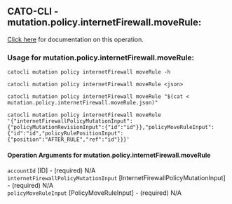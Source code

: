 
## CATO-CLI - mutation.policy.internetFirewall.moveRule:
[Click here](https://api.catonetworks.com/documentation/#mutation-mutation.policy.internetFirewall.moveRule) for documentation on this operation.

### Usage for mutation.policy.internetFirewall.moveRule:

`catocli mutation policy internetFirewall moveRule -h`

`catocli mutation policy internetFirewall moveRule <json>`

`catocli mutation policy internetFirewall moveRule "$(cat < mutation.policy.internetFirewall.moveRule.json)"`

`catocli mutation policy internetFirewall moveRule '{"internetFirewallPolicyMutationInput":{"policyMutationRevisionInput":{"id":"id"}},"policyMoveRuleInput":{"id":"id","policyRulePositionInput":{"position":"AFTER_RULE","ref":"id"}}}'`


#### Operation Arguments for mutation.policy.internetFirewall.moveRule ####

`accountId` [ID] - (required) N/A    
`internetFirewallPolicyMutationInput` [InternetFirewallPolicyMutationInput] - (required) N/A    
`policyMoveRuleInput` [PolicyMoveRuleInput] - (required) N/A    
